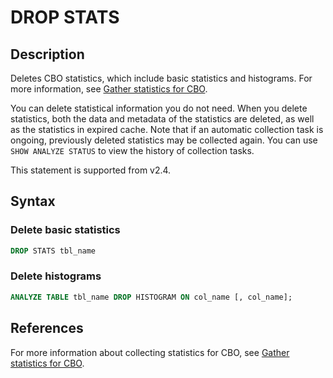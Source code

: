 ---
---

# DROP STATS

## Description

Deletes CBO statistics, which include basic statistics and histograms. For more information, see [Gather statistics for CBO](../../../using_starrocks/Cost_based_optimizer.md#basic-statistics).

You can delete statistical information you do not need. When you delete statistics, both the data and metadata of the statistics are deleted, as well as the statistics in expired cache. Note that if an automatic collection task is ongoing, previously deleted statistics may be collected again. You can use `SHOW ANALYZE STATUS` to view the history of collection tasks.

This statement is supported from v2.4.

## Syntax

### Delete basic statistics

```SQL
DROP STATS tbl_name
```

### Delete histograms

```SQL
ANALYZE TABLE tbl_name DROP HISTOGRAM ON col_name [, col_name];
```

## References

For more information about collecting statistics for CBO, see [Gather statistics for CBO](../../../using_starrocks/Cost_based_optimizer.md).
